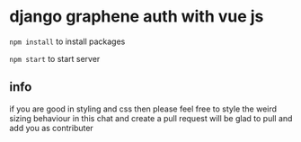 # django graphene auth with vue js

``npm install`` to install packages

``npm start`` to start server

## info

if you are good in styling and css then please feel free to style the weird sizing behaviour in this chat and create a pull request will be glad to pull and add you as contributer 
